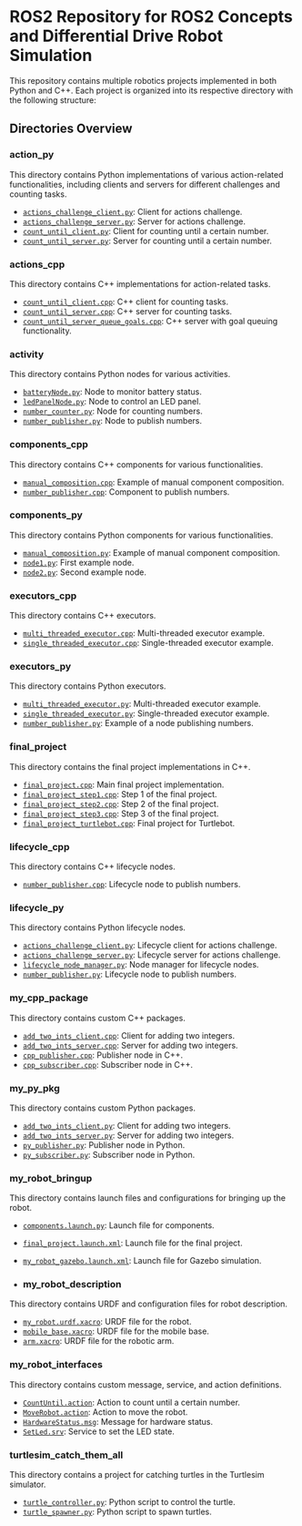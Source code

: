 # ROS2 Repository for ROS2 Concepts and Differential Drive Robot Simulation

This repository contains multiple robotics projects implemented in both Python and C++. Each project is organized into its respective directory with the following structure:

## Directories Overview

### action_py
This directory contains Python implementations of various action-related functionalities, including clients and servers for different challenges and counting tasks.

- [`actions_challenge_client.py`](https://github.com/Vipsy-123/Diff-Drive-Robot-ROS2/blob/main/action_py/action_py/actions_challenge_client.py): Client for actions challenge.
- [`actions_challenge_server.py`](https://github.com/Vipsy-123/Diff-Drive-Robot-ROS2/blob/main/action_py/action_py/actions_challenge_server.py): Server for actions challenge.
- [`count_until_client.py`](https://github.com/Vipsy-123/Diff-Drive-Robot-ROS2/blob/main/action_py/action_py/count_until_client.py): Client for counting until a certain number.
- [`count_until_server.py`](https://github.com/Vipsy-123/Diff-Drive-Robot-ROS2/blob/main/action_py/action_py/count_until_server.py): Server for counting until a certain number.

### actions_cpp
This directory contains C++ implementations for action-related tasks.

- [`count_until_client.cpp`](https://github.com/Vipsy-123/Diff-Drive-Robot-ROS2/blob/main/actions_cpp/src/count_until_client.cpp): C++ client for counting tasks.
- [`count_until_server.cpp`](https://github.com/Vipsy-123/Diff-Drive-Robot-ROS2/blob/main/actions_cpp/src/count_until_server.cpp): C++ server for counting tasks.
- [`count_until_server_queue_goals.cpp`](https://github.com/Vipsy-123/Diff-Drive-Robot-ROS2/blob/main/actions_cpp/src/count_until_server_queue_goals.cpp): C++ server with goal queuing functionality.

### activity
This directory contains Python nodes for various activities.

- [`batteryNode.py`](https://github.com/Vipsy-123/Diff-Drive-Robot-ROS2/blob/main/activity/activity/batteryNode.py): Node to monitor battery status.
- [`ledPanelNode.py`](https://github.com/Vipsy-123/Diff-Drive-Robot-ROS2/blob/main/activity/activity/ledPanelNode.py): Node to control an LED panel.
- [`number_counter.py`](https://github.com/Vipsy-123/Diff-Drive-Robot-ROS2/blob/main/activity/activity/number_counter.py): Node for counting numbers.
- [`number_publisher.py`](https://github.com/Vipsy-123/Diff-Drive-Robot-ROS2/blob/main/activity/activity/number_publisher.py): Node to publish numbers.

### components_cpp
This directory contains C++ components for various functionalities.

- [`manual_composition.cpp`](https://github.com/Vipsy-123/Diff-Drive-Robot-ROS2/blob/main/components_cpp/src/manual_composition.cpp): Example of manual component composition.
- [`number_publisher.cpp`](https://github.com/Vipsy-123/Diff-Drive-Robot-ROS2/blob/main/components_cpp/src/number_publisher.cpp): Component to publish numbers.

### components_py
This directory contains Python components for various functionalities.

- [`manual_composition.py`](https://github.com/Vipsy-123/Diff-Drive-Robot-ROS2/blob/main/components_py/components/manual_composition.py): Example of manual component composition.
- [`node1.py`](https://github.com/Vipsy-123/Diff-Drive-Robot-ROS2/blob/main/components_py/components/node1.py): First example node.
- [`node2.py`](https://github.com/Vipsy-123/Diff-Drive-Robot-ROS2/blob/main/components_py/components/node2.py): Second example node.

### executors_cpp
This directory contains C++ executors.

- [`multi_threaded_executor.cpp`](https://github.com/Vipsy-123/Diff-Drive-Robot-ROS2/blob/main/executors_cpp/src/multi_threaded_executor.cpp): Multi-threaded executor example.
- [`single_threaded_executor.cpp`](https://github.com/Vipsy-123/Diff-Drive-Robot-ROS2/blob/main/executors_cpp/src/single_threaded_executor.cpp): Single-threaded executor example.

### executors_py
This directory contains Python executors.

- [`multi_threaded_executor.py`](https://github.com/Vipsy-123/Diff-Drive-Robot-ROS2/blob/main/executors_py/executors/multi_threaded_executor.py): Multi-threaded executor example.
- [`single_threaded_executor.py`](https://github.com/Vipsy-123/Diff-Drive-Robot-ROS2/blob/main/executors_py/executors/single_threaded_executor.py): Single-threaded executor example.
- [`number_publisher.py`](https://github.com/Vipsy-123/Diff-Drive-Robot-ROS2/blob/main/executors_py/executors/number_publisher.py): Example of a node publishing numbers.

### final_project
This directory contains the final project implementations in C++.

- [`final_project.cpp`](https://github.com/Vipsy-123/Diff-Drive-Robot-ROS2/blob/main/final_project/src/final_project.cpp): Main final project implementation.
- [`final_project_step1.cpp`](https://github.com/Vipsy-123/Diff-Drive-Robot-ROS2/blob/main/final_project/src/final_project_step1.cpp): Step 1 of the final project.
- [`final_project_step2.cpp`](https://github.com/Vipsy-123/Diff-Drive-Robot-ROS2/blob/main/final_project/src/final_project_step2.cpp): Step 2 of the final project.
- [`final_project_step3.cpp`](https://github.com/Vipsy-123/Diff-Drive-Robot-ROS2/blob/main/final_project/src/final_project_step3.cpp): Step 3 of the final project.
- [`final_project_turtlebot.cpp`](https://github.com/Vipsy-123/Diff-Drive-Robot-ROS2/blob/main/final_project/src/final_project_turtlebot.cpp): Final project for Turtlebot.

### lifecycle_cpp
This directory contains C++ lifecycle nodes.

- [`number_publisher.cpp`](https://github.com/Vipsy-123/Diff-Drive-Robot-ROS2/blob/main/lifecycle_cpp/src/number_publisher.cpp): Lifecycle node to publish numbers.

### lifecycle_py
This directory contains Python lifecycle nodes.

- [`actions_challenge_client.py`](https://github.com/Vipsy-123/Diff-Drive-Robot-ROS2/blob/main/lifecycle_py/lifecycle/actions_challenge_client.py): Lifecycle client for actions challenge.
- [`actions_challenge_server.py`](https://github.com/Vipsy-123/Diff-Drive-Robot-ROS2/blob/main/lifecycle_py/lifecycle/actions_challenge_server.py): Lifecycle server for actions challenge.
- [`lifecycle_node_manager.py`](https://github.com/Vipsy-123/Diff-Drive-Robot-ROS2/blob/main/lifecycle_py/lifecycle/lifecycle_node_manager.py): Node manager for lifecycle nodes.
- [`number_publisher.py`](https://github.com/Vipsy-123/Diff-Drive-Robot-ROS2/blob/main/lifecycle_py/lifecycle/number_publisher.py): Lifecycle node to publish numbers.

### my_cpp_package
This directory contains custom C++ packages.

- [`add_two_ints_client.cpp`](https://github.com/Vipsy-123/Diff-Drive-Robot-ROS2/blob/main/my_cpp_package/src/add_two_ints_client.cpp): Client for adding two integers.
- [`add_two_ints_server.cpp`](https://github.com/Vipsy-123/Diff-Drive-Robot-ROS2/blob/main/my_cpp_package/src/add_two_ints_server.cpp): Server for adding two integers.
- [`cpp_publisher.cpp`](https://github.com/Vipsy-123/Diff-Drive-Robot-ROS2/blob/main/my_cpp_package/src/cpp_publisher.cpp): Publisher node in C++.
- [`cpp_subscriber.cpp`](https://github.com/Vipsy-123/Diff-Drive-Robot-ROS2/blob/main/my_cpp_package/src/cpp_subscriber.cpp): Subscriber node in C++.

### my_py_pkg
This directory contains custom Python packages.

- [`add_two_ints_client.py`](https://github.com/Vipsy-123/Diff-Drive-Robot-ROS2/blob/main/my_py_pkg/src/add_two_ints_client.py): Client for adding two integers.
- [`add_two_ints_server.py`](https://github.com/Vipsy-123/Diff-Drive-Robot-ROS2/blob/main/my_py_pkg/src/add_two_ints_server.py): Server for adding two integers.
- [`py_publisher.py`](https://github.com/Vipsy-123/Diff-Drive-Robot-ROS2/blob/main/my_py_pkg/src/py_publisher.py): Publisher node in Python.
- [`py_subscriber.py`](https://github.com/Vipsy-123/Diff-Drive-Robot-ROS2/blob/main/my_py_pkg/src/py_subscriber.py): Subscriber node in Python.

### my_robot_bringup
This directory contains launch files and configurations for bringing up the robot.

- [`components.launch.py`](https://github.com/Vipsy-123/Diff-Drive-Robot-ROS2/blob/main/my_robot_bringup/launch/components.launch.py): Launch file for components.
- [`final_project.launch.xml`](https://github.com/Vipsy-123/Diff-Drive-Robot-ROS2/blob/main/my_robot_bringup/launch/final_project.launch.xml): Launch file for the final project.
- [`my_robot_gazebo.launch.xml`](https://github.com/Vipsy-123/Diff-Drive-Robot-ROS2/blob/main/my_robot_bringup/launch/my_robot_gazebo.launch.xml): Launch file for Gazebo simulation.

- ### my_robot_description
This directory contains URDF and configuration files for robot description.

- [`my_robot.urdf.xacro`](https://github.com/Vipsy-123/Diff-Drive-Robot-ROS2/blob/main/my_robot_description/urdf/my_robot.urdf.xacro): URDF file for the robot.
- [`mobile_base.xacro`](https://github.com/Vipsy-123/Diff-Drive-Robot-ROS2/blob/main/my_robot_description/urdf/mobile_base.xacro): URDF file for the mobile base.
- [`arm.xacro`](https://github.com/Vipsy-123/Diff-Drive-Robot-ROS2/blob/main/my_robot_description/urdf/arm.xacro): URDF file for the robotic arm.

### my_robot_interfaces
This directory contains custom message, service, and action definitions.

- [`CountUntil.action`](https://github.com/Vipsy-123/Diff-Drive-Robot-ROS2/blob/main/my_robot_interfaces/action/CountUntil.action): Action to count until a certain number.
- [`MoveRobot.action`](https://github.com/Vipsy-123/Diff-Drive-Robot-ROS2/blob/main/my_robot_interfaces/action/MoveRobot.action): Action to move the robot.
- [`HardwareStatus.msg`](https://github.com/Vipsy-123/Diff-Drive-Robot-ROS2/blob/main/my_robot_interfaces/msg/HardwareStatus.msg): Message for hardware status.
- [`SetLed.srv`](https://github.com/Vipsy-123/Diff-Drive-Robot-ROS2/blob/main/my_robot_interfaces/srv/SetLed.srv): Service to set the LED state.

### turtlesim_catch_them_all
This directory contains a project for catching turtles in the Turtlesim simulator.

- [`turtle_controller.py`](https://github.com/Vipsy-123/Diff-Drive-Robot-ROS2/blob/main/turtlesim_catch_them_all/turtle_controller.py): Python script to control the turtle.
- [`turtle_spawner.py`](https://github.com/Vipsy-123/Diff-Drive-Robot-ROS2/blob/main/turtlesim_catch_them_all/turtle_spawner.py): Python script to spawn turtles.
